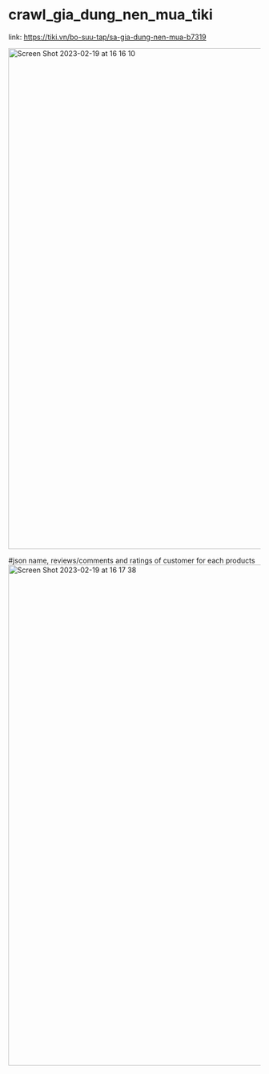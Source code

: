 # crawl_gia_dung_nen_mua_tiki


link: https://tiki.vn/bo-suu-tap/sa-gia-dung-nen-mua-b7319

<img width="1000" alt="Screen Shot 2023-02-19 at 16 16 10" src="https://user-images.githubusercontent.com/93971378/219939518-ae327ece-d7fd-4086-834a-f24378a4b29e.png">

#json name, reviews/comments and ratings of customer for each products
<img width="1000" alt="Screen Shot 2023-02-19 at 16 17 38" src="https://user-images.githubusercontent.com/93971378/219939542-1bd92bd4-0555-423d-9cf0-b6b72502a0b1.png">
